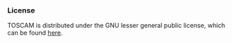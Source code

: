 ### License
TOSCAM is distributed under the GNU lesser general public license, which can be found [here](https://www.gnu.org/licenses/lgpl-3.0.en.html).